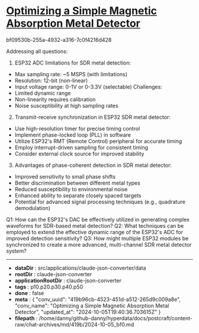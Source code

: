 # [Optimizing a Simple Magnetic Absorption Metal Detector](https://claude.ai/chat/419b96cb-4523-451d-a512-265d9c009a8e)

bf09530b-255a-4932-a316-7c0f4216d428

 Addressing all questions:

1. ESP32 ADC limitations for SDR metal detection:
- Max sampling rate: ~5 MSPS (with limitations)
- Resolution: 12-bit (non-linear)
- Input voltage range: 0-1V or 0-3.3V (selectable)
Challenges:
- Limited dynamic range
- Non-linearity requires calibration
- Noise susceptibility at high sampling rates

2. Transmit-receive synchronization in ESP32 SDR metal detector:
- Use high-resolution timer for precise timing control
- Implement phase-locked loop (PLL) in software
- Utilize ESP32's RMT (Remote Control) peripheral for accurate timing
- Employ interrupt-driven sampling for consistent timing
- Consider external clock source for improved stability

3. Advantages of phase-coherent detection in SDR metal detector:
- Improved sensitivity to small phase shifts
- Better discrimination between different metal types
- Reduced susceptibility to environmental noise
- Enhanced ability to separate closely spaced targets
- Potential for advanced signal processing techniques (e.g., quadrature demodulation)

Q1: How can the ESP32's DAC be effectively utilized in generating complex waveforms for SDR-based metal detection?
Q2: What techniques can be employed to extend the effective dynamic range of the ESP32's ADC for improved detection sensitivity?
Q3: How might multiple ESP32 modules be synchronized to create a more advanced, multi-channel SDR metal detector system?

---

* **dataDir** : src/applications/claude-json-converter/data
* **rootDir** : claude-json-converter
* **applicationRootDir** : claude-json-converter
* **tags** : p10.p20.p30.p40.p50
* **done** : false
* **meta** : {
  "conv_uuid": "419b96cb-4523-451d-a512-265d9c009a8e",
  "conv_name": "Optimizing a Simple Magnetic Absorption Metal Detector",
  "updated_at": "2024-10-05T19:40:36.703615Z"
}
* **filepath** : /home/danny/github-danny/hyperdata/docs/postcraft/content-raw/chat-archives/md/419b/2024-10-05_bf0.md